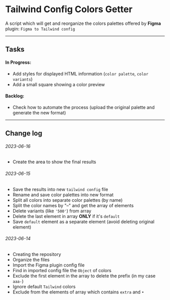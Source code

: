 # Tailwind Config Colors Getter

A script which will get and reorganize the colors palettes offered by **Figma** plugin: `Figma to Tailwind config`

---

## Tasks

#### In Progress:

- Add styles for displayed HTML information (`color palette`, `color variants`)
- Add a small square showing a color preview

#### Backlog:

- Check how to automate the process (upload the original palette and generate the new format)

---

## Change log

###### 2023-06-16

- Create the area to show the final results

###### 2023-06-15

- Save the results into new `tailwind config` file
- Rename and save color palettes into new format
- Split all colors into separate color palettes (by name)
- Split the color names by "–" and get the array of elements
- Delete variants (like `'500'`) from array
- Delete the last element in array **ONLY** if it's `default`
- Save `default` element as a separate element (avoid deleting original element)

###### 2023-06-14

- Creating the repository
- Organize the files
- Import the Figma plugin config file
- Find in imported config file the `Object` of colors
- Exclude the first element in the array to delete the prefix (in my case `aaa-`)
- Ignore default `Tailwind` colors
- Exclude from the elements of array which contains `extra` and `•`
